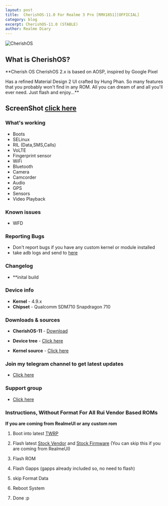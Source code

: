 ```yaml
---
layout: post
title:  CherishOS-11.0 For Realme 3 Pro [RMX1851][OFFICIAL]
category: blog
excerpt: CherishOS-11.0 (STABLE)
author: Realme Diary
---
```


![CherishOS](https://images.app.goo.gl/82NELXnBCSQA23nj7)

## What is CherishOS?
**Cherish OS
CherishOS 2.x is based on AOSP, inspired by Google Pixel

Has a refined Material Design 2 UI crafted by Hung Phan. So many features that you probably won't find in any ROM. All you can dream of and all you'll ever need. Just flash and enjoy...**

##  ScreenShot [click here](https://cherishos.com/#screenshots)

### What's working
* Boots
* SELinux
* RIL (Data,SMS,Calls)
* VoLTE
* Fingerprint sensor
* WiFi
* Bluetooth
* Camera
* Camcorder
* Audio
* GPS
* Sensors
* Video Playback

### Known issues
* WFD

### Reporting Bugs
* Don't report bugs if you have any custom kernel or module installed
* take adb logs and send to [here](https://t.me/nikhil7001) 

### Changelog
* **inital build

### Device info
* **Kernel** - 4.9.x
* **Chipset** - Qualcomm SDM710 Snapdragon 710

### Downloads & sources
* **CherishOS-11** - [Download](https://download.pixelexperience.org/RMX1851)

* **Device tree** -  [Click here](https://github.com/CherishOS-Devices/device_realme_RMX1851)
* **Kernel source** - [Click here](https://github.com/PixelExperience-Devices/kernel_realme_sdm710)

### Join my telegram channel to get latest updates
* [Click here](https://t.me/realmediary)

### Support group
* [Click here](https://t.me/realme_diary)

### Instructions, Without Format For All Rui Vendor Based ROMs
**If you are coming from RealmeUI or any custom rom**

1) Boot into latest [TWRP](https://dl.twrp.me/RMX1851)

2) Flash latest [Stock Vendor](https://drive.google.com/open?id=1zDlaUUMkQScZq9aYCgwnMQXjCj_-tkqf) and [Stock Firmware](https://drive.google.com/open?id=1CJaR4L7L0aykj5lBICxk6dsnUG3Dj7lc) (You can skip this if you are coming from RealmeUI)

3) Flash ROM

4) Flash Gapps (gapps already included so, no need to flash)

5) skip Format Data 

6) Reboot System

7) Done :p  
